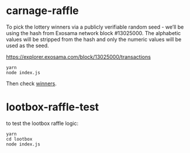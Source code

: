 # carnage-raffle

To pick the lottery winners via a publicly verifiable random seed - we’ll be using the hash from Exosama network block #13025000. The alphabetic values will be stripped from the hash and only the numeric values will be used as the seed.

https://explorer.exosama.com/block/13025000/transactions

```
yarn
node index.js
```

Then check [winners](./winners.json).

# lootbox-raffle-test

to test the lootbox raffle logic:

```
yarn
cd lootbox
node index.js

```
